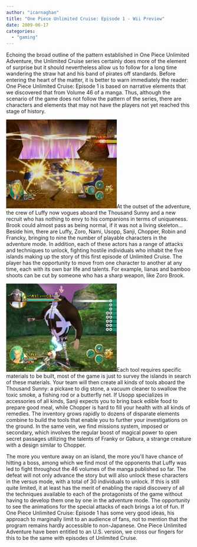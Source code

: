 ```yaml
---
author: "icarnaghan"
title: "One Piece Unlimited Cruise: Episode 1 - Wii Preview"
date: 2009-06-17
categories: 
  - "gaming"
---
```


Echoing the broad outline of the pattern established in One Piece Unlimited Adventure, the Unlimited Cruise series certainly does more of the element of surprise but it should nevertheless allow us to follow for a long time wandering the straw hat and his band of pirates off standards. Before entering the heart of the matter, it is better to warn immediately the reader: One Piece Unlimited Cruise: Episode 1 is based on narrative elements that we discovered that from Volume 46 of a manga. Thus, although the scenario of the game does not follow the pattern of the series, there are characters and elements that may not have the players not yet reached this stage of history.

![One Piece Unlimited Cruise.3](images/One-Piece-Unlimited-Cruise.3-300x241.jpg)At the outset of the adventure, the crew of Luffy now vogues aboard the Thousand Sunny and a new recruit who has nothing to envy to his companions in terms of uniqueness. Brook could almost pass as being normal, if it was not a living skeleton... Beside him, there are Luffy, Zoro, Nami, Usopp, Sanji, Chopper, Robin and Francky, bringing to nine the number of playable characters in the adventure mode. In addition, each of these actors has a range of attacks and techniques to unlock, fighting hostile individuals who inhabit the five islands making up the story of this first episode of Unlimited Cruise. The player has the opportunity to move from one character to another at any time, each with its own bar life and talents. For example, lianas and bamboo shoots can be cut by someone who has a sharp weapon, like Zoro Brook.

![One Piece Unlimited Cruise.2](images/One-Piece-Unlimited-Cruise.2-300x239.jpg)Each tool requires specific materials to be built, most of the game is just to survey the islands in search of these materials. Your team will then create all kinds of tools aboard the Thousand Sunny: a pickaxe to dig stone, a vacuum cleaner to swallow the toxic smoke, a fishing rod or a butterfly net. If Usopp specializes in accessories of all kinds, Sanji expects you to bring back edible food to prepare good meal, while Chopper is hard to fill your health with all kinds of remedies. The inventory grows rapidly to dozens of disparate elements combine to build the tools that enable you to further your investigations on the ground. In the same vein, we find missions system, imposed or secondary, which involves the regular boost of magical power to open secret passages utilizing the talents of Franky or Gabura, a strange creature with a design similar to Chopper.

The more you venture away on an island, the more you'll have chance of hitting a boss, among which we find most of the opponents that Luffy was led to fight throughout the 46 volumes of the manga published so far. The defeat will not only advance the story but will also unlock these characters in the versus mode, with a total of 30 individuals to unlock. If this is still quite limited, it at least has the merit of enabling the rapid discovery of all the techniques available to each of the protagonists of the game without having to develop them one by one in the adventure mode. The opportunity to see the animations for the special attacks of each brings a lot of fun. If One Piece Unlimited Cruise: Episode 1 has some very good ideas, his approach to marginally limit to an audience of fans, not to mention that the program remains hardly accessible to non-Japanese. One Piece Unlimited Adventure have been entitled to an U.S. version, we cross our fingers for this to be the same with episodes of Unlimited Cruise.
